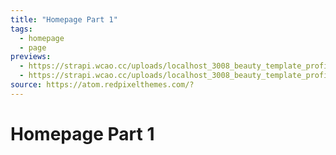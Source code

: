 ```yaml
---
title: "Homepage Part 1"
tags:
  - homepage
  - page
previews:
  - https://strapi.wcao.cc/uploads/localhost_3008_beauty_template_profile_2_full_true_Nest_Hub_Max_1_c1365defd0.jpg
  - https://strapi.wcao.cc/uploads/localhost_3008_beauty_template_profile_2_full_true_Nest_Hub_Max_2_b3b12e3d46.jpg
source: https://atom.redpixelthemes.com/?
---
```


# Homepage Part 1
